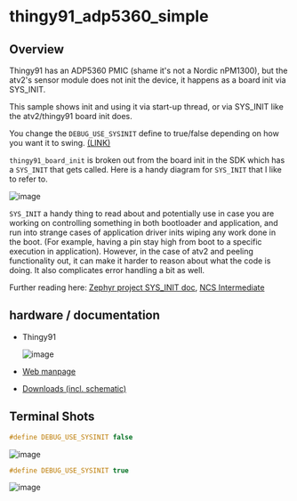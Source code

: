 # thingy91_adp5360_simple

## Overview
Thingy91 has an ADP5360 PMIC (shame it's not a Nordic nPM1300), but the atv2's sensor module does not init the device, it happens as a board init via SYS_INIT.

This sample shows init and using it via start-up thread, or via SYS_INIT like the atv2/thingy91 board init does.

You change the `DEBUG_USE_SYSINIT` define to true/false depending on how you want it to swing. [(LINK)](https://github.com/droidecahedron/thingy91_adp5360_simple/blob/52a1d335fbc818c2e4deb9e9d2e18d38b7672f8d/src/main.c#L16)

`thingy91_board_init` is broken out from the board init in the SDK which has a `SYS_INIT` that gets called. Here is a handy diagram for `SYS_INIT` that I like to refer to.

![image](https://github.com/droidecahedron/thingy91_adp5360_simple/assets/63935881/9b8076cf-b1c9-422e-8dfe-1ba4d923207c)

`SYS_INIT` a handy thing to read about and potentially use in case you are working on controlling something in both bootloader and application, and run into strange cases of application driver inits wiping any work done in the boot. (For example, having a pin stay high from boot to a specific execution in application). However, in the case of atv2 and peeling functionality out, it can make it harder to reason about what the code is doing. It also complicates error handling a bit as well.

Further reading here: [Zephyr project SYS_INIT doc](https://docs.zephyrproject.org/latest/doxygen/html/group__sys__init.html), [NCS Intermediate](https://academy.nordicsemi.com/courses/nrf-connect-sdk-intermediate/lessons/lesson-1-zephyr-rtos-advanced/topic/boot-up-sequence-execution-context/)

## hardware / documentation
- Thingy91
  
  ![image](https://github.com/droidecahedron/thingy91_adp5360_simple/assets/63935881/22f5c0fe-d8a3-462c-ace9-84259d406d86)

- [Web manpage](https://docs.nordicsemi.com/category/thingy91-category)
- [Downloads (incl. schematic)](https://www.nordicsemi.com/Products/Development-hardware/Nordic-Thingy-91/Download)


## Terminal Shots
```c
#define DEBUG_USE_SYSINIT false
```

![image](https://github.com/droidecahedron/thingy91_adp5360_simple/assets/63935881/fdea31a6-c61c-49b4-9a74-197b88b24a8e)

```c
#define DEBUG_USE_SYSINIT true
```

![image](https://github.com/droidecahedron/thingy91_adp5360_simple/assets/63935881/45a3dd6e-557a-4e21-ac62-e8f70db3eadf)

